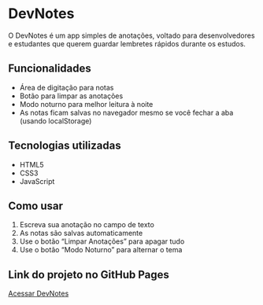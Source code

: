 # DevNotes

O DevNotes é um app simples de anotações, voltado para desenvolvedores e estudantes que querem guardar lembretes rápidos durante os estudos.

## Funcionalidades

- Área de digitação para notas
- Botão para limpar as anotações
- Modo noturno para melhor leitura à noite
- As notas ficam salvas no navegador mesmo se você fechar a aba (usando localStorage)

## Tecnologias utilizadas

- HTML5
- CSS3
- JavaScript

## Como usar

1. Escreva sua anotação no campo de texto
2. As notas são salvas automaticamente
3. Use o botão “Limpar Anotações” para apagar tudo
4. Use o botão “Modo Noturno” para alternar o tema

## Link do projeto no GitHub Pages

[Acessar DevNotes](https://devkaueveiga.github.io/devnotes/)
